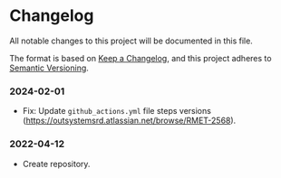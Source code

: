 # Changelog
All notable changes to this project will be documented in this file.

The format is based on [Keep a Changelog](https://keepachangelog.com/en/1.0.0/),
and this project adheres to [Semantic Versioning](https://semver.org/spec/v2.0.0.html).

### 2024-02-01
- Fix: Update `github_actions.yml` file steps versions (https://outsystemsrd.atlassian.net/browse/RMET-2568).

### 2022-04-12
- Create repository.
